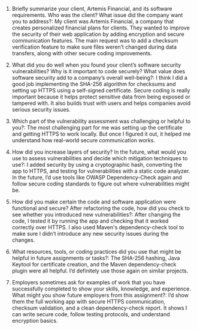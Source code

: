 1. Briefly summarize your client, Artemis Financial, and its software requirements. Who was the client? What issue did the company want you to address?:
My client was Artemis Financial, a company that creates personalized financial plans for clients. They wanted to improve the security of their web application by adding encryption and secure communication features. The main request was to add a checksum verification feature to make sure files weren’t changed during data transfers, along with other secure coding improvements.

2. What did you do well when you found your client’s software security vulnerabilities? Why is it important to code securely? What value does software security add to a company’s overall well-being?:
I think I did a good job implementing the SHA-256 algorithm for checksums and setting up HTTPS using a self-signed certificate. Secure coding is really important because it helps protect sensitive data from being exposed or tampered with. It also builds trust with users and helps companies avoid serious security issues.

3. Which part of the vulnerability assessment was challenging or helpful to you?:
The most challenging part for me was setting up the certificate and getting HTTPS to work locally. But once I figured it out, it helped me understand how real-world secure communication works.

4. How did you increase layers of security? In the future, what would you use to assess vulnerabilities and decide which mitigation techniques to use?:
I added security by using a cryptographic hash, converting the app to HTTPS, and testing for vulnerabilities with a static code analyzer. In the future, I’d use tools like OWASP Dependency-Check again and follow secure coding standards to figure out where vulnerabilities might be.

5. How did you make certain the code and software application were functional and secure? After refactoring the code, how did you check to see whether you introduced new vulnerabilities?:
After changing the code, I tested it by running the app and checking that it worked correctly over HTTPS. I also used Maven's dependency-check tool to make sure I didn’t introduce any new security issues during the changes.

6. What resources, tools, or coding practices did you use that might be helpful in future assignments or tasks?:
The SHA-256 hashing, Java Keytool for certificate creation, and the Maven dependency-check plugin were all helpful. I’d definitely use those again on similar projects.

7. Employers sometimes ask for examples of work that you have successfully completed to show your skills, knowledge, and experience. What might you show future employers from this assignment?:
I’d show them the full working app with secure HTTPS communication, checksum validation, and a clean dependency-check report. It shows I can write secure code, follow testing protocols, and understand encryption basics.
